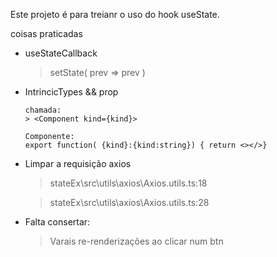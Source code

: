 Este projeto é para treianr o uso do hook useState.

coisas praticadas

- useStateCallback

  > setState( prev => prev )

- IntrincicTypes && prop

      chamada:
      > <Component kind={kind}>

      Componente:
      export function( {kind}:{kind:string}) { return <></>}

- Limpar a requisição axios

  > stateEx\src\utils\axios\Axios.utils.ts:18

  > stateEx\src\utils\axios\Axios.utils.ts:28

- Falta consertar:

  > Varais re-renderizações ao clicar num btn
